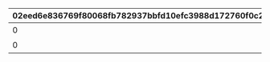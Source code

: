 |02eed6e836769f80068fb782937bbfd10efc3988d172760f0c27ae0dca414532|fb73ac74f975ae809f997baa20b3a8b24e47c6ece9b190d9664f3e1ca1ff1249|33ca84ade476d86aec1ea16892a7a611255a3d740d434fb9e676d3a7cff8df22|cb0d0ce449990fb9f84cc80ea08104d5a81e61f83fd83f4c231b85ec15170f93|3c78607e7b11e7d8eeefa4d6a1873cbe881bc029b39a88accae3652b5eae31cf|38dca979aeb5d65eea21b7a74127915e00822643be59c3df50f9c981462fded6|85531e4b5259cf74e99840620c356c46e4a4090e0957b32200ba5c268976a2e1|c041326965c4497223068e70a448aa22b3261e95c97c4c2bea8c282c2010167f|0d5acc8c33af145f0bfa79d82ec1586104bc24f2347b83cbcc4981dcad934370|63f7b8bdad614c342d982b44bbef846e4c960ae0523ca21c620e70d0d92ed0f2|52da622ac76059a87f1e664721b866b12498e50d1f0123b20677854736ceb569|a82217dce17bd9987f5bd410e9f008364accc6b9ce3850ec2f3282e4728c822a|b44c43af6f1ebe40ee791b60ce62dd7827ea8a441c485e2b91c14335f3131219|fac7c671c9a3d5a77494b9df5327822356a8c5cbf83318a060a9a5cbbaa746e6|38da3ae2ce22f5bc0fb913c09098ae0ac8cf6d2fc4872d070442e6dd880fdab1|eca4a8df89c6d740ff9e306e800f74abecf5b9299b75b80f02f7fef4a51f209c|37ff5187a5b1cfebf912e815446db1d0faa121eb58dcfbf454d06f7ac0e8c583|e0311e79c5f57e53b0814a3ec511c6242fae2dfd1374b823b8862b0cd40f58a0|
| --- | --- | --- | --- | --- | --- | --- | --- | --- | --- | --- | --- | --- | --- | --- | --- | --- | --- |
|0|0|0|11001071|0|192000|15|0|スコアを累計で192000獲得しよう|0|1|1|0|0|0|0|0|0|
|0|0|0|11001072|0|480000|15|0|スコアを累計で480000獲得しよう|0|1|2|0|0|0|0|0|0|